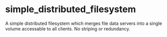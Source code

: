 # simple_distributed_filesystem
A simple distributed filesystem which merges file data servers into a single volume accessable to all clients. No striping or redundancy.
